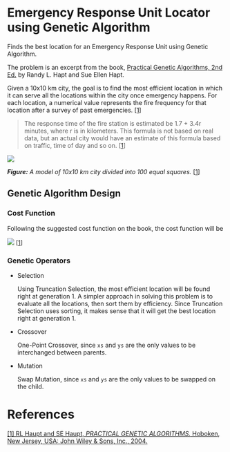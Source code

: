 # Emergency Response Unit Locator using Genetic Algorithm
Finds the best location for an Emergency Response Unit using Genetic Algorithm.

The problem is an excerpt from the book, [Practical Genetic Algorithms, 2nd Ed.](https://www.researchgate.net/profile/Sue_Haupt/publication/37405956_Practical_Genetic_Algorithms/links/0912f5092a761d8b04000000/Practical-Genetic-Algorithms.pdf) 
by Randy L. Hapt and Sue Ellen Hapt.

Given a 10x10 km city, the goal is to find the most efficient location in which it can serve all the locations within the city
once emergency happens. For each location, a numerical value represents the fire frequency for that location after a survey of past emergencies. [[1]]

> The response time of the fire station is estimated be 1.7 + 3.4r minutes, where r is in
kilometers. This formula is not based on real data, but an actual city would have an
estimate of this formula based on traffic, time of day and so on.  [[1]]

![](https://github.com/raymelon/EmergencyResponseUnitLocator/blob/master/misc/model.JPG)

***Figure:** A model of 10x10 km city divided into 100 equal squares.*  [[1]]

## Genetic Algorithm Design

### Cost Function
Following the suggested cost function on the book, the cost function will be

![](https://github.com/raymelon/EmergencyResponseUnitLocator/blob/master/misc/cost.JPG)  [[1]]


### Genetic Operators
- Selection 

    Using Truncation Selection, the most efficient location will be found right at generation 1.
    A simpler approach in solving this problem is to evaluate all the locations, then sort them by efficiency.
    Since Truncation Selection uses sorting, it makes sense that it will get the best location right at generation 1.


- Crossover 

    One-Point Crossover, since `xs` and `ys` are the only values to be interchanged between parents.

- Mutation 

    Swap Mutation, since `xs` and `ys` are the only values to be swapped on the child.

# References
[1]: RG ""
[\[1\] RL Haupt and SE Haupt, *PRACTICAL GENETIC ALGORITHMS.* Hoboken, New Jersey, USA: John Wiley & Sons, Inc., 2004.](https://www.researchgate.net/profile/Sue_Haupt/publication/37405956_Practical_Genetic_Algorithms/links/0912f5092a761d8b04000000/Practical-Genetic-Algorithms.pdf)


